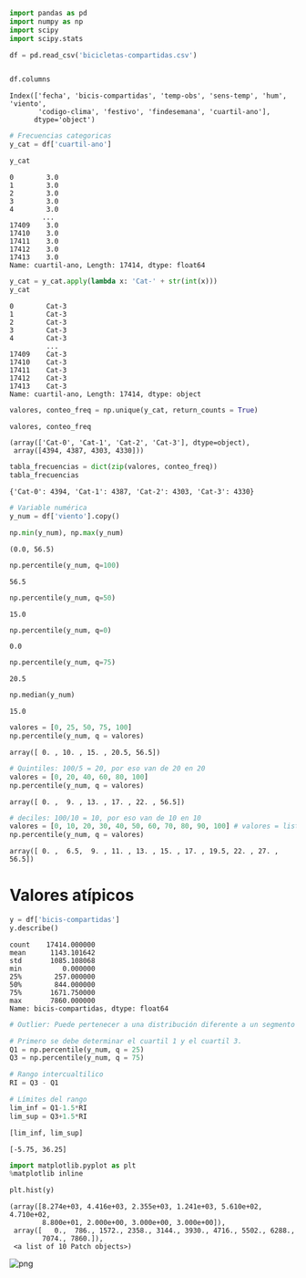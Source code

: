 ```python
import pandas as pd
import numpy as np
import scipy
import scipy.stats
```


```python
df = pd.read_csv('bicicletas-compartidas.csv')
```


```python

df.columns
```




    Index(['fecha', 'bicis-compartidas', 'temp-obs', 'sens-temp', 'hum', 'viento',
           'codigo-clima', 'festivo', 'findesemana', 'cuartil-ano'],
          dtype='object')




```python
# Frecuencias categoricas
y_cat = df['cuartil-ano']
```


```python
y_cat
```




    0        3.0
    1        3.0
    2        3.0
    3        3.0
    4        3.0
            ... 
    17409    3.0
    17410    3.0
    17411    3.0
    17412    3.0
    17413    3.0
    Name: cuartil-ano, Length: 17414, dtype: float64




```python
y_cat = y_cat.apply(lambda x: 'Cat-' + str(int(x)))
y_cat
```




    0        Cat-3
    1        Cat-3
    2        Cat-3
    3        Cat-3
    4        Cat-3
             ...  
    17409    Cat-3
    17410    Cat-3
    17411    Cat-3
    17412    Cat-3
    17413    Cat-3
    Name: cuartil-ano, Length: 17414, dtype: object




```python
valores, conteo_freq = np.unique(y_cat, return_counts = True)
```


```python
valores, conteo_freq
```




    (array(['Cat-0', 'Cat-1', 'Cat-2', 'Cat-3'], dtype=object),
     array([4394, 4387, 4303, 4330]))




```python
tabla_frecuencias = dict(zip(valores, conteo_freq))
tabla_frecuencias
```




    {'Cat-0': 4394, 'Cat-1': 4387, 'Cat-2': 4303, 'Cat-3': 4330}




```python
# Variable numérica
y_num = df['viento'].copy()
```


```python
np.min(y_num), np.max(y_num)
```




    (0.0, 56.5)




```python
np.percentile(y_num, q=100)
```




    56.5




```python
np.percentile(y_num, q=50)
```




    15.0




```python
np.percentile(y_num, q=0)
```




    0.0




```python
np.percentile(y_num, q=75)
```




    20.5




```python
np.median(y_num)
```




    15.0




```python
valores = [0, 25, 50, 75, 100]
np.percentile(y_num, q = valores)
```




    array([ 0. , 10. , 15. , 20.5, 56.5])




```python
# Quintiles: 100/5 = 20, por eso van de 20 en 20
valores = [0, 20, 40, 60, 80, 100]
np.percentile(y_num, q = valores)
```




    array([ 0. ,  9. , 13. , 17. , 22. , 56.5])




```python
# deciles: 100/10 = 10, por eso van de 10 en 10
valores = [0, 10, 20, 30, 40, 50, 60, 70, 80, 90, 100] # valores = list(range(0, 101, 10))
np.percentile(y_num, q = valores)
```




    array([ 0. ,  6.5,  9. , 11. , 13. , 15. , 17. , 19.5, 22. , 27. , 56.5])



# Valores atípicos


```python
y = df['bicis-compartidas']
y.describe()
```




    count    17414.000000
    mean      1143.101642
    std       1085.108068
    min          0.000000
    25%        257.000000
    50%        844.000000
    75%       1671.750000
    max       7860.000000
    Name: bicis-compartidas, dtype: float64




```python
# Outlier: Puede pertenecer a una distribución diferente a un segmento que debe ser tratado de una forma distinta

# Primero se debe determinar el cuartil 1 y el cuartil 3.
Q1 = np.percentile(y_num, q = 25)
Q3 = np.percentile(y_num, q = 75)

# Rango intercualtilico
RI = Q3 - Q1

# Límites del rango
lim_inf = Q1-1.5*RI
lim_sup = Q3+1.5*RI

[lim_inf, lim_sup]
```




    [-5.75, 36.25]




```python
import matplotlib.pyplot as plt
%matplotlib inline
```


```python
plt.hist(y)
```




    (array([8.274e+03, 4.416e+03, 2.355e+03, 1.241e+03, 5.610e+02, 4.710e+02,
            8.800e+01, 2.000e+00, 3.000e+00, 3.000e+00]),
     array([   0.,  786., 1572., 2358., 3144., 3930., 4716., 5502., 6288.,
            7074., 7860.]),
     <a list of 10 Patch objects>)




![png](/output_23_1.png)

